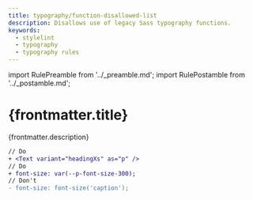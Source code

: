 ```yaml
---
title: typography/function-disallowed-list
description: Disallows use of legacy Sass typography functions.
keywords:
  - stylelint
  - typography
  - typography rules
---
```


import RulePreamble from '../_preamble.md';
import RulePostamble from '../_postamble.md';

# {frontmatter.title}

<Lede>{frontmatter.description}</Lede>

<RulePreamble category="typography" />

```diff
// Do
+ <Text variant="headingXs" as="p" />
// Do
+ font-size: var(--p-font-size-300);
// Don't
- font-size: font-size('caption');
```

<RulePostamble />
